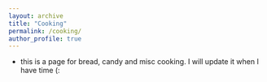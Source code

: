 ```yaml
---
layout: archive
title: "Cooking"
permalink: /cooking/
author_profile: true
---
```


* this is a page for bread, candy and misc cooking. I will update it when I have time (: